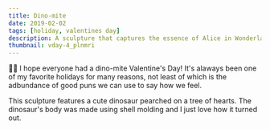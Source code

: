 ```yaml
---
title: Dino-mite
date: 2019-02-02
tags: [holiday, valentines day]
description: A sculpture that captures the essence of Alice in Wonderland.
thumbnail: vday-4_plnmri
---
```


🍫🦕 I hope everyone had a dino-mite Valentine's Day! It's alaways been one of my favorite holidays for many reasons, not least of which is the adbundance of good puns we can use to say how we feel.

This sculpture features a cute dinosaur pearched on a tree of hearts. The dinosaur's body was made using shell molding and I just love how it turned out.

